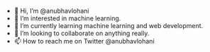 - 👋 Hi, I’m @anubhavlohani
- 👀 I’m interested in machine learning.
- 🌱 I’m currently learning machine learning and web development.
- 💞️ I’m looking to collaborate on anything really.
- 📫 How to reach me on Twitter @anubhavlohani

<!---
anubhavlohani/anubhavlohani is a ✨ special ✨ repository because its `README.md` (this file) appears on your GitHub profile.
You can click the Preview link to take a look at your changes.
--->
